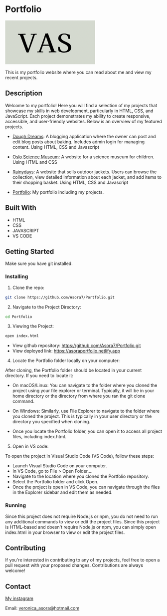 # Portfolio

![Portfolio Logo](https://raw.githubusercontent.com/Asora7/Portfolio/main/profile-image/VASlogo.png)

This is my portfolio website where you can read about me and view my recent projects. 


## Description

Welcome to my portfolio! Here you will find a selection of my projects that showcase my skills in web development, particularly in HTML, CSS, and JavaScript. Each project demonstrates my ability to create responsive, accessible, and user-friendly websites. Below is an overview of my featured projects.

- [Dough Dreams](https://github.com/NoroffFEU/FED1-PE1-Asora7.git): A blogging application where the owner can post and edit blog posts about baking. Includes admin login for managing content. Using HTML, CSS and Javascript
  
- [Oslo Science Museum](https://github.com/Asora7/Semester-project-1.git): A website for a science museum for children. Using HTML and CSS
  
- [Rainydays](https://github.com/Asora7/rainydays.git): A website that sells outdoor jackets. Users can browse the collection, view detailed information about each jacket, and add items to their shopping basket. Using HTML, CSS and Javascript
  
- [Portfolio](https://github.com/Asora7/Portfolio.git): My portfolio including my projects. 
  

## Built With

- HTML
- CSS
- JAVASCRIPT
- VS CODE
  

## Getting Started
Make sure you have git installed.


### Installing

1. Clone the repo:

```bash
git clone https://github.com/Asora7/Portfolio.git
```

2. Navigate to the Project Directory:
   
```bash
cd Portfolio
```

3. Viewing the Project:

```bash
open index.html
```

- View github repository: https://github.com/Asora7/Portfolio.git
- View deployed link: https://asoraportfolio.netlify.app


4. Locate the Portfolio folder locally on your computer:

After cloning, the Portfolio folder should be located in your current directory. If you need to locate it:

- On macOS/Linux: You can navigate to the folder where you cloned the project using your file explorer or terminal. Typically, it will be in your home directory or the directory from where you ran the git clone command.
  
- On Windows: Similarly, use File Explorer to navigate to the folder where you cloned the project. This is typically in your user directory or the directory you specified when cloning.
  
- Once you locate the Portfolio folder, you can open it to access all project files, including index.html.


5. Open in VS code:

To open the project in Visual Studio Code (VS Code), follow these steps:

- Launch Visual Studio Code on your computer.
- In VS Code, go to File > Open Folder....
- Navigate to the location where you cloned the Portfolio repository.
- Select the Portfolio folder and click Open.
- Once the project is open in VS Code, you can navigate through the files in the Explorer sidebar and edit them as needed.
   

### Running

Since this project does not require Node.js or npm, you do not need to run any additional commands to view or edit the project files.
Since this project is HTML-based and doesn't require Node.js or npm, you can simply open index.html in your browser to view or edit the project files.




## Contributing

If you're interested in contributing to any of my projects, feel free to open a pull request with your proposed changes. Contributions are always welcome!

## Contact

[My instagram](www.instagram.com/veronicaasora)

Email: veronica_asora@hotmail.com
